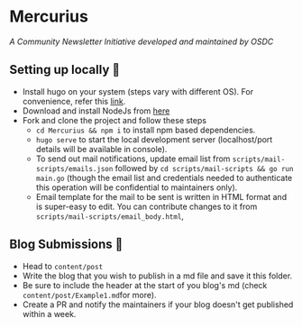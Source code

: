 # Mercurius
*A Community Newsletter Initiative developed and maintained by OSDC*

## Setting up locally 🚀

- Install hugo on your system (steps vary with different OS). For convenience, refer this [link](https://gohugo.io/installation/).
- Download and install NodeJs from [here](https://nodejs.org/en/download)
- Fork and clone the project and follow these steps
	- `cd Mercurius && npm i` to install npm based dependencies.
	- `hugo serve` to start the local development server (localhost/port details will be available in console).
	- To send out mail notifications, update email list from `scripts/mail-scripts/emails.json` followed by `cd scripts/mail-scripts && go run main.go` (though the email list and credentials needed to authenticate this operation will be confidential to maintainers only).
	- Email template for the mail to be sent is written in HTML format and is super-easy to edit. You can contribute changes to it from `scripts/mail-scripts/email_body.html`,

## Blog Submissions 📖

- Head to `content/post`
- Write the blog that you wish to publish in a md file and save it this folder.
- Be sure to include the header at the start of you blog's md (check `content/post/Example1.md`for more).
- Create a PR and notify the maintainers if your blog doesn't get published within a week.

